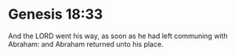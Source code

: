 # Genesis 18:33

And the LORD went his way, as soon as he had left communing with Abraham: and Abraham returned unto his place.